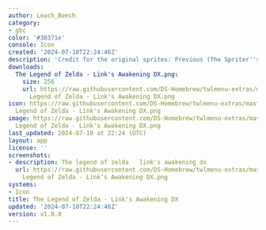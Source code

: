 ```yaml
---
author: Leach_Beech
category:
- gbc
color: '#30371e'
console: Icon
created: '2024-07-10T22:24:46Z'
description: 'Credit for the original sprites: Previous (The Spriter''s Resource)'
downloads:
  The Legend of Zelda - Link's Awakening DX.png:
    size: 256
    url: https://raw.githubusercontent.com/DS-Homebrew/twlmenu-extras/master/_nds/TWiLightMenu/icons/The
      Legend of Zelda - Link's Awakening DX.png
icon: https://raw.githubusercontent.com/DS-Homebrew/twlmenu-extras/master/_nds/TWiLightMenu/icons/The
  Legend of Zelda - Link's Awakening DX.png
image: https://raw.githubusercontent.com/DS-Homebrew/twlmenu-extras/master/_nds/TWiLightMenu/icons/The
  Legend of Zelda - Link's Awakening DX.png
last_updated: 2024-07-10 at 22:24 (UTC)
layout: app
license: ''
screenshots:
- description: The legend of zelda   link's awakening dx
  url: https://raw.githubusercontent.com/DS-Homebrew/twlmenu-extras/master/_nds/TWiLightMenu/icons/The
    Legend of Zelda - Link's Awakening DX.png
systems:
- Icon
title: The Legend of Zelda - Link's Awakening DX
updated: '2024-07-10T22:24:46Z'
version: v1.0.0
---
```

